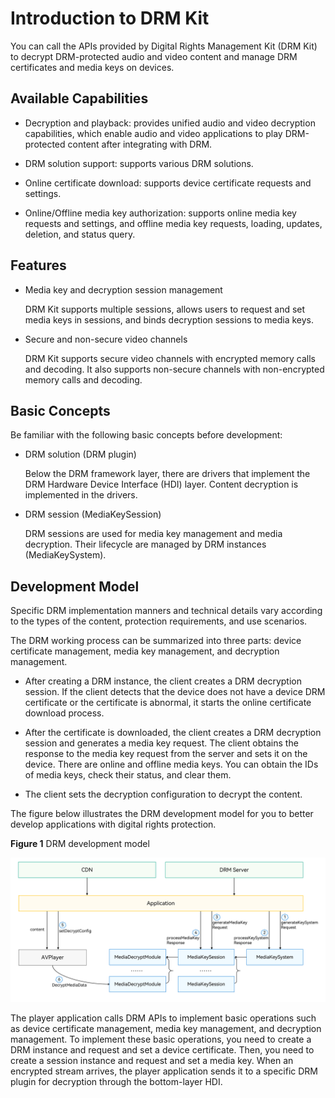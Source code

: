 # Introduction to DRM Kit

You can call the APIs provided by Digital Rights Management Kit (DRM Kit) to decrypt DRM-protected audio and video content and manage DRM certificates and media keys on devices.

## Available Capabilities
- Decryption and playback: provides unified audio and video decryption capabilities, which enable audio and video applications to play DRM-protected content after integrating with DRM.

- DRM solution support: supports various DRM solutions.

- Online certificate download: supports device certificate requests and settings.

- Online/Offline media key authorization: supports online media key requests and settings, and offline media key requests, loading, updates, deletion, and status query.

## Features

- Media key and decryption session management

  DRM Kit supports multiple sessions, allows users to request and set media keys in sessions, and binds decryption sessions to media keys.

- Secure and non-secure video channels

  DRM Kit supports secure video channels with encrypted memory calls and decoding. It also supports non-secure channels with non-encrypted memory calls and decoding.

## Basic Concepts
Be familiar with the following basic concepts before development:

- DRM solution (DRM plugin)

  Below the DRM framework layer, there are drivers that implement the DRM Hardware Device Interface (HDI) layer. Content decryption is implemented in the drivers.

- DRM session (MediaKeySession)

  DRM sessions are used for media key management and media decryption. Their lifecycle are managed by DRM instances (MediaKeySystem).

## Development Model

Specific DRM implementation manners and technical details vary according to the types of the content, protection requirements, and use scenarios.

The DRM working process can be summarized into three parts: device certificate management, media key management, and decryption management.

- After creating a DRM instance, the client creates a DRM decryption session. If the client detects that the device does not have a device DRM certificate or the certificate is abnormal, it starts the online certificate download process.

- After the certificate is downloaded, the client creates a DRM decryption session and generates a media key request. The client obtains the response to the media key request from the server and sets it on the device. There are online and offline media keys. You can obtain the IDs of media keys, check their status, and clear them.

- The client sets the decryption configuration to decrypt the content.

The figure below illustrates the DRM development model for you to better develop applications with digital rights protection.

**Figure 1** DRM development model

![Drm Development Model](figures/drm-development-model.png)

The player application calls DRM APIs to implement basic operations such as device certificate management, media key management, and decryption management. To implement these basic operations, you need to create a DRM instance and request and set a device certificate. Then, you need to create a session instance and request and set a media key. When an encrypted stream arrives, the player application sends it to a specific DRM plugin for decryption through the bottom-layer HDI.
